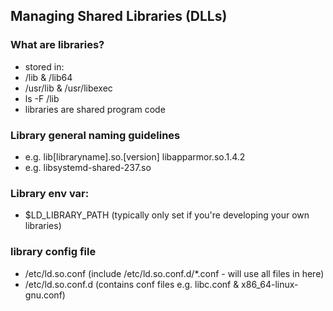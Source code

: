 ## Managing Shared Libraries (DLLs)
### What are libraries?
- stored in:
- /lib & /lib64
- /usr/lib & /usr/libexec
- ls -F /lib
- libraries are shared program code

### Library general naming guidelines
- e.g. lib[libraryname].so.[version] libapparmor.so.1.4.2
- e.g. libsystemd-shared-237.so

### Library env var:
- $LD_LIBRARY_PATH (typically only set if you're developing your own libraries)

### library config file
- /etc/ld.so.conf (include /etc/ld.so.conf.d/*.conf - will use all files in here)
- /etc/ld.so.conf.d (contains conf files e.g. libc.conf & x86_64-linux-gnu.conf)

